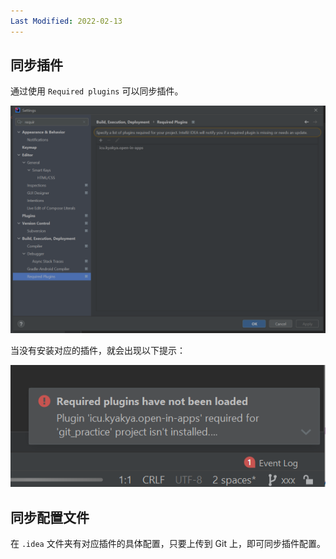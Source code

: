 ```yaml
---
Last Modified: 2022-02-13
---
```




## 同步插件

通过使用 `Required plugins` 可以同步插件。

![](https://raw.githubusercontent.com/caliburn1994/caliburn1994.github.io/master/images/202202131918248.png)

当没有安装对应的插件，就会出现以下提示：

![](https://raw.githubusercontent.com/caliburn1994/caliburn1994.github.io/master/images/202202131916933.png)



## 同步配置文件

在 `.idea` 文件夹有对应插件的具体配置，只要上传到 Git 上，即可同步插件配置。